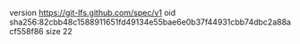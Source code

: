 version https://git-lfs.github.com/spec/v1
oid sha256:82cbb48c1588911651fd49134e55bae6e0b37f44931cbb74dbc2a88acf558f86
size 22
